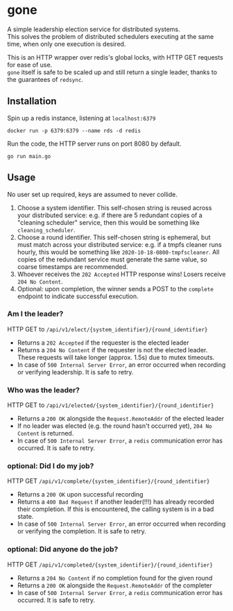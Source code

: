 # gone
A simple leadership election service for distributed systems.  
This solves the problem of distributed schedulers executing at the same time, when only one execution is desired.

This is an HTTP wrapper over redis's global locks, with HTTP GET requests for ease of use.  
`gone` itself is safe to be scaled up and still return a single leader, thanks to the guarantees of `redsync`. 

## Installation
Spin up a redis instance, listening at `localhost:6379`
```shell script
docker run -p 6379:6379 --name rds -d redis
```
Run the code, the HTTP server runs on port 8080 by default.
```shell script
go run main.go
```

## Usage
No user set up required, keys are assumed to never collide.
1. Choose a system identifier.  This self-chosen string is reused across your distributed service: e.g. if there are 5 redundant copies of a "cleaning scheduler" service, then this would be something like `cleaning_scheduler`.
1. Choose a round identifier.  This self-chosen string is ephemeral, but must match across your distributed service: e.g. if a tmpfs cleaner runs hourly, this would be something like `2020-10-18-0800-tmpfscleaner`.  All copies of the redundant service must generate the same value, so coarse timestamps are recommended.
1. Whoever receives the `202 Accepted` HTTP response wins!  Losers receive `204 No Content`.
1. Optional: upon completion, the winner sends a POST to the `complete` endpoint to indicate successful execution.

### Am I the leader?
HTTP GET to `/api/v1/elect/{system_identifier}/{round_identifier}`
 - Returns a `202 Accepted` if the requester is the elected leader
 - Returns a `204 No Content` if the requester is not the elected leader. These requests will take longer (approx. 1.5s) due to mutex timeouts.
 - In case of `500 Internal Server Error`, an error occurred when recording or verifying leadership.  It is safe to retry.

### Who was the leader?
HTTP GET to `/api/v1/elected/{system_identifier}/{round_identifier}`
 - Returns a `200 OK` alongside the `Request.RemoteAddr` of the elected leader
 - If no leader was elected (e.g. the round hasn't occurred yet), `204 No Content` is returned.
 - In case of `500 Internal Server Error`, a `redis` communication error has occurred.  It is safe to retry. 

### optional: Did I do my job?
HTTP GET `/api/v1/complete/{system_identifier}/{round_identifier}`
 - Returns a `200 OK` upon successful recording
 - Returns a `400 Bad Request` if another leader(!!!) has already recorded their completion.  If this is encountered, the calling system is in a bad state.
 - In case of `500 Internal Server Error`, an error occurred when recording or verifying the completion.  It is safe to retry.

### optional: Did anyone do the job?
HTTP GET `/api/v1/completed/{system_identifier}/{round_identifier}`
 - Returns a `204 No Content` if no completion found for the given round
 - Returns a `200 OK` alongside the `Request.RemoteAddr` of the completer
 - In case of `500 Internal Server Error`, a `redis` communication error has occurred.  It is safe to retry.